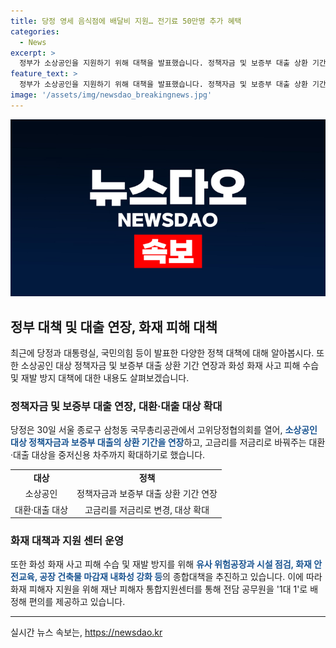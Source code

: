 ```yaml
---
title: 당정 영세 음식점에 배달비 지원… 전기료 50만명 추가 혜택
categories:
  - News
excerpt: >
  정부가 소상공인을 지원하기 위해 대책을 발표했습니다. 정책자금 및 보증부 대출 상환 기간 연장과 고금리 대환·대출 대상 확대 등이 포함됐으며, 화성 화재 사고 피해 수습과 재발 방지를 위한 대책도 발표됐습니다. 인구전략기획부 신설과 소상공인을 위한 지원 방안 검토 등이 이뤄졌습니다. 해당 내용은 7월에 발의될 예정입니다. 때문에 다양한 사업을 위한 기본법 개정안 발의와 정부조직 개편 방안에 대한 브리핑도 진행될 예정입니다.
feature_text: >
  정부가 소상공인을 지원하기 위해 대책을 발표했습니다. 정책자금 및 보증부 대출 상환 기간 연장과 고금리 대환·대출 대상 확대 등이 포함됐으며, 화성 화재 사고 피해 수습과 재발 방지를 위한 대책도 발표됐습니다. 인구전략기획부 신설과 소상공인을 위한 지원 방안 검토 등이 이뤄졌습니다. 해당 내용은 7월에 발의될 예정입니다. 때문에 다양한 사업을 위한 기본법 개정안 발의와 정부조직 개편 방안에 대한 브리핑도 진행될 예정입니다.
image: '/assets/img/newsdao_breakingnews.jpg'
---
```


<p><img src="/assets/img/newsdao_breakingnews.jpg" alt="pcversion 속보" /></p>

<h2 data-ke-size="size26">정부 대책 및 대출 연장, 화재 피해 대책</h2>

<p data-ke-size="size16">최근에 당정과 대통령실, 국민의힘 등이 발표한 다양한 정책 대책에 대해 알아봅시다. 또한 소상공인 대상 정책자금 및 보증부 대출 상환 기간 연장과 화성 화재 사고 피해 수습 및 재발 방지 대책에 대한 내용도 살펴보겠습니다.</p>

<h3>정책자금 및 보증부 대출 연장, 대환·대출 대상 확대</h3>

<p data-ke-size="size16">당정은 30일 서울 종로구 삼청동 국무총리공관에서 고위당정협의회를 열어, <b><span style="color: #1a5490;">소상공인 대상 정책자금과 보증부 대출의 상환 기간을 연장</span></b>하고, 고금리를 저금리로 바꿔주는 대환·대출 대상을 중저신용 차주까지 확대하기로 했습니다.</p>

<table>
    <tr>
        <td style="text-align: center; height: 17px;"><b>대상</b></td>
        <td style="text-align: center; height: 17px;"><b>정책</b></td>
    </tr>
    <tr>
        <td style="text-align: center;">소상공인</td>
        <td style="text-align: center;">정책자금과 보증부 대출 상환 기간 연장</td>
    </tr>
    <tr>
        <td style="text-align: center;">대환·대출 대상</td>
        <td style="text-align: center;">고금리를 저금리로 변경, 대상 확대</td>
    </tr>
</table>

<h3>화재 대책과 지원 센터 운영</h3>

<p data-ke-size="size16">또한 화성 화재 사고 피해 수습 및 재발 방지를 위해 <b><span style="color: #1a5490;">유사 위험공장과 시설 점검, 화재 안전교육, 공장 건축물 마감재 내화성 강화 등</span></b>의 종합대책을 추진하고 있습니다. 이에 따라 화재 피해자 지원을 위해 재난 피해자 통합지원센터를 통해 전담 공무원을 '1대 1'로 배정해 편의를 제공하고 있습니다.</p>

<hr>

<p data-ke-size="size16"></p>
실시간 뉴스 속보는, <a href="https://newsdao.kr" rel="dofollow">https://newsdao.kr</a>



